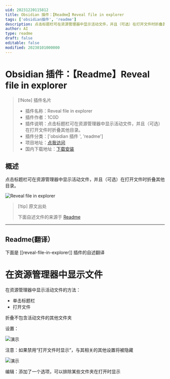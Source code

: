 ```yaml
---
uid: 20231220115812
title: Obsidian 插件：【Readme】Reveal file in explorer
tags: ['obsidian插件', 'readme']
description: 点击标题栏可在资源管理器中显示活动文件，并且（可选）在打开文件时折叠其他目录。
author: AI
type: readme
draft: false
editable: false
modified: 20230101000000
---
```


# Obsidian 插件：【Readme】Reveal file in explorer

> [!Note] 插件名片
> - 插件名称：Reveal file in explorer
> - 插件作者：1C0D
> - 插件说明：点击标题栏可在资源管理器中显示活动文件，并且（可选）在打开文件时折叠其他目录。
> - 插件分类：['obsidian 插件 ', 'readme']
> - 项目地址：[点我访问](https://github.com/1C0D/Obsidian-Reveal-File-in-explorer)
> - 国内下载地址：[下载安装](https://pkmer.cn/products/plugin/pluginMarket/?reveal-file-in-explorer)

## 概述

点击标题栏可在资源管理器中显示活动文件，并且（可选）在打开文件时折叠其他目录。

![Reveal file in explorer](https://cdn.pkmer.cn/covers/reveal-file-in-explorer.jpeg!pkmer)

> [!tip] 原文出处
>
>下面自述文件的来源于 [Readme](https://ghproxy.net/https://raw.githubusercontent.com/1C0D/Obsidian-Reveal-File-in-explorer/master/README.md)

---

## Readme(翻译）

下面是 [[reveal-file-in-explorer]] 插件的自述翻译

# 在资源管理器中显示文件

在资源管理器中显示活动文件的方法：

* 单击标题栏
* 打开文件

折叠不包含活动文件的其他文件夹

设置：

![演示](https://cdn.pkmer.cn/covers/reveal-file-in-explorer_2_0.jpeg!pkmer)

注意：如果禁用“打开文件时显示”，与其相关的其他设置将被隐藏

![演示](https://cdn.pkmer.cn/covers/reveal-file-in-explorer_2_1.gif)

编辑：添加了一个选项，可以排除某些文件夹在打开时显示

